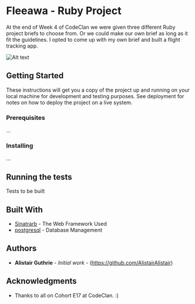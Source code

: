 # Fleeawa - Ruby Project

At the end of Week 4 of CodeClan we were given three different Ruby project briefs to choose from. Or we could make our own brief as long as it fit the guidelines. I opted to come up with my own brief and built a flight tracking app.

![Alt text](../images/fleeawa.png?raw=true "Fleeawa")


## Getting Started

These instructions will get you a copy of the project up and running on your local machine for development and testing purposes. See deployment for notes on how to deploy the project on a live system.

### Prerequisites

...

### Installing

...

## Running the tests

Tests to be built


## Built With

* [Sinatrarb](http://sinatrarb.com/) - The Web Framework Used
* [postgresql](https://www.postgresql.org/) - Database Management



## Authors

* **Alistair Guthrie** - *Initial work* - (https://github.com/AlistairAlistair)

## Acknowledgments

* Thanks to all on Cohort E17 at CodeClan. :)
